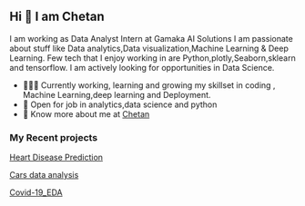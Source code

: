 ## Hi 👋 I am Chetan 
I am working as  Data Analyst Intern at Gamaka AI Solutions
I am passionate about stuff like Data analytics,Data visualization,Machine Learning & Deep Learning. 
Few tech that I enjoy working in are Python,plotly,Seaborn,sklearn and tensorflow. I am actively looking for opportunities in Data Science.

- 👨🏽‍💻 Currently working, learning and growing my skillset in coding , Machine Learning,deep learning and Deployment.
- 🤝 Open for job in  analytics,data science and python
- 👨 Know more about me at [Chetan](https://drive.google.com/file/d/1TdOxzj7GS3CP8iNJgrngAQZAJGNOftMB/view?usp=sharing) 

### My Recent projects 

[Heart Disease Prediction](https://github.com/Chetan265/heart_disease_predition)

[Cars data analysis](https://github.com/Chetan265/Cars_data_analysis)

[Covid-19_EDA](https://github.com/Chetan265/covid_19-EDA)
